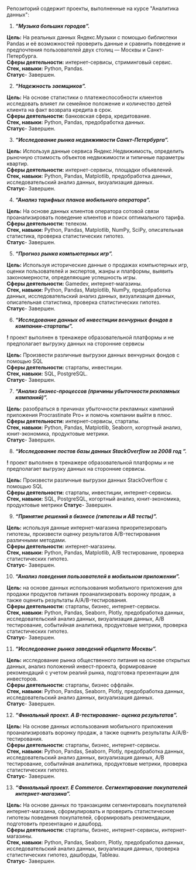 Репозиторий содержит проекты, выполненные  на курсе "Аналитика данных":

1. ***“Музыка больших городов”.***
  
**Цель:**  На реальных данных Яндекс.Музыки c помощью библиотеки Pandas и её возможностей проверить данные и сравнить поведение и предпочтения пользователей двух столиц — Москвы и Санкт-Петербурга.     
**Сферы деятельности:**  интернет-сервисы,  стриминговый сервис.    
**Стек, навыки:**  Python, Pandas.    
**Статус**- Завершен.       
       
       
2. ***“Надежность заемщиков”.***
 
 **Цель:**  На основе статистики о платежеспособности клиентов исследовать влияет ли семейное положение и количество детей клиента на факт возврата кредита в срок.   
 **Сферы деятельности:**  банковская сфера, кредитование.     
 **Стек, навыки:**  Python, Pandas,  предобработка данных.    
 **Статус**- Завершен.     
       
       
3.  ***“Исследование рынка недвижимости Санкт-Петербурга”.***  

 **Цель:**  Используя данные сервиса Яндекс.Недвижимость, определить рыночную стоимость объектов недвижимости и типичные параметры квартир.  
 **Сферы деятельности:**  интернет-сервисы, площадки объявлений.    
 **Стек, навыки:**  Python, Pandas, Matplotlib, предобработка данных, исследовательский анализ данных, визуализация данных.   
 **Статус**- Завершен. 
       
       

4.  ***“Анализ тарифных планов мобильного оператора”.***
   
 **Цель:**  На основе данных клиентов оператора сотовой связи проанализировать поведение клиентов и поиск оптимального тарифа.   
 **Сферы деятельности:**  телеком.   
 **Стек, навыки:**  Python, Pandas, Matplotlib, NumPy, SciPy, описательная статистика, проверка статистических гипотез.   
 **Статус**- Завершен.   
       
       
5. ***“Прогноз рынка компьютерных игр”.***

**Цель:**  Используя исторические данные о продажах компьютерных игр, оценки пользователей и экспертов, жанры и платформы, выявить закономерности, определяющие успешность игры.   
**Сферы деятельности:**  Gamedev, интернет-магазины.   
**Стек, навыки:**  Python, Pandas, Matplotlib, NumPy,  предобработка данных, исследовательский анализ данных, визуализация данных, описательная статистика, проверка статистических гипотез.   
**Статус**- Завершен.   
          
       
6. ***“Исследование данных об инвестиции венчурных фондов в компании-стартапы”.***    

**!** проект выполнен в тренажере образовательной платформы и не предполагает выгрузку данных на сторонние сервисы

**Цель:**  Произвести различные выгрузки данных венчурных фондов с помощью SQL  
**Сферы деятельности:**  стартапы, инвестиции.   
**Стек, навыки:**  SQL, PostgreSQL.   
**Статус**- Завершен.
       
       
7.  ***“Анализ бизнес-процессов (причины убыточности рекламных кампаний)”.***

**Цель:** разобраться в причинах убыточности рекламных кампаний  приложения  Procrastinate Pro+  и помочь компании выйти в плюс.   
**Сферы деятельности:**  интернет-сервисы, стартапы.   
**Стек, навыки:**  Python, Pandas, Matplotlib, Seaborn, когортный анализ, юнит-экономика, продуктовые метрики.   
**Статус**- Завершен.   
          
       
8. ***“Исследование постов  базы данных StackOverflow за 2008 год ”.***    

**!** проект выполнен в тренажере образовательной платформы и не предполагает выгрузку данных на сторонние сервисы.

**Цель:**  Произвести различные выгрузки данных StackOverflow с помощью SQL  
**Сферы деятельности:**  стартапы, инвестиции, интернет-сервисы.   
**Стек, навыки:**  SQL, PostgreSQL, когортный анализ, юнит-экономика, продуктовые метрики
**Статус**- Завершен.
       
       
9.  ***“Принятие решений в бизнесе (гипотезы и АВ тесты)”.***

**Цель:** используя данные интернет-магазина приоритезировать гипотезы, произвести оценку результатов A/B-тестирования различными методами.   
**Сферы деятельности:** интернет-магазины.   
**Стек, навыки:**  Python, Pandas, Matplotlib, А/В тестирование,  проверка статистических гипотез.    
**Статус**- Завершен.   
       
       
10.  ***“Анализ поведения пользователей в мобильном приложении”.***
  
**Цель:** на основе данных использования мобильного приложения для продажи продуктов питания проанализировать воронку продаж, а также оценить результаты A/A/B-тестирования.     
**Сферы деятельности:**  стартапы, бизнес, интернет-сервисы.   
**Стек, навыки:**  Python, Pandas, Seaborn, Plotly, предобработка данных, исследовательский анализ данных, визуализация данных, А/В тестирование, событийная аналитика, продуктовые метрики, проверка статистических гипотез.   
**Статус**- Завершен.   
       
       
11.  ***“Исследование рынка заведений общепита Москвы”.***

**Цель:** исследование рынка общественного питания на основе открытых данных, анализ положений инвест-проекта, формирование рекомендаций с учетом реалий рынка,   подготовка презентации для инвесторов.     
**Сферы деятельности:**  стартапы, бизнес оффлайн.   
**Стек, навыки:**  Python, Pandas, Seaborn, Plotly, предобработка данных, исследовательский анализ данных, визуализация данных.   
**Статус**- Завершен.   
              
              
12. ***“Финальный проект.  A B-тестирование- оценка результатов”.***
 
**Цель:**  На основе данных использования мобильного приложения проанализировать воронку продаж, а также оценить результаты A/A/B-тестирования.     
**Сферы деятельности:**  стартапы, бизнес, интернет-сервисы.   
**Стек, навыки:**  Python, Pandas, Seaborn, Plotly, предобработка данных, исследовательский анализ данных, визуализация данных, А/В тестирование, событийная аналитика, продуктовые метрики, проверка статистических гипотез.   
**Статус**- Завершен.   
       
       
13. ***“Финальный проект.  E Commerce. Сегментирование покупателей интернет-магазина”.***

**Цель:**  На основе данных по транзакциям   сегментировать покупателей  интернет-магазина,  сформулировать и проверить статистические гипотезы поведения покупателей,  сформировать рекомендации, подготовить презентацию и дашборд.    
**Сферы деятельности:**  стартапы, бизнес, интернет-сервисы, интернет-магазины.   
**Стек, навыки:**  Python, Pandas, Seaborn, Plotly, предобработка данных, исследовательский анализ данных, визуализация данных, проверка статистических гипотез, дашборды, Tableau.   
**Статус**- Завершен.   
              

       
